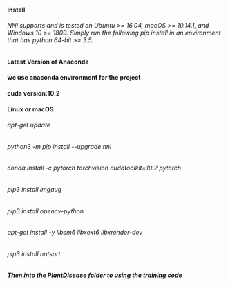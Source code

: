 #### Install  
###### NNI supports and is tested on Ubuntu >= 16.04, macOS >= 10.14.1, and Windows 10 >= 1809. Simply run the following pip install in an environment that has python 64-bit >= 3.5.  

#### Latest Version of Anaconda
#### we use anaconda environment for the project
#### cuda version:10.2

#### Linux or macOS  
###### apt-get update  
###### python3 -m pip install --upgrade nni  
###### conda install -c pytorch torchvision cudatoolkit=10.2 pytorch
###### pip3 install imgaug  
###### pip3 install opencv-python  
###### apt-get install -y libsm6 libxext6 libxrender-dev   
###### pip3 install natsort  

##### Then into the PlantDisease folder to using the training code









